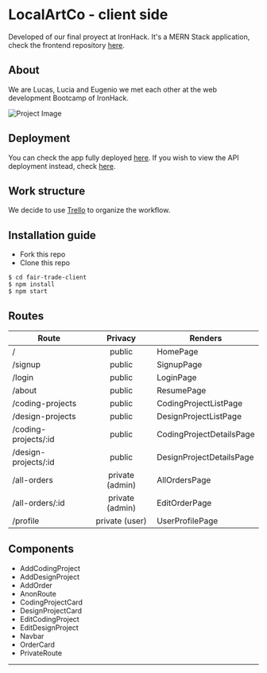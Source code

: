 # LocalArtCo - client side
Developed of our final proyect at IronHack. It's a MERN Stack application, check the frontend repository [here](https://github.com/eoGimenez/fair-trade-client).

## About
We are Lucas, Lucia and Eugenio we met each other at the web development Bootcamp of IronHack. 

![Project Image](# "Project Image")

## Deployment
You can check the app fully deployed [here](#). If you wish to view the API deployment instead, check [here](#).

## Work structure
We decide to use [Trello](https://trello.com/b/pWR9rkVU/app) to organize the workflow.

## Installation guide
- Fork this repo
- Clone this repo 

```shell
$ cd fair-trade-client
$ npm install
$ npm start
```

## Routes
| Route                | Privacy         | Renders                  |
| -------------------- | :-------------: | ------------------------ |
| /                    | public          | HomePage                 |
| /signup              | public          | SignupPage               |
| /login               | public          | LoginPage                |
| /about               | public          | ResumePage               |
| /coding-projects     | public          | CodingProjectListPage    |
| /design-projects     | public          | DesignProjectListPage    |
| /coding-projects/:id | public          | CodingProjectDetailsPage |
| /design-projects/:id | public          | DesignProjectDetailsPage |
| /all-orders          | private (admin) | AllOrdersPage            |
| /all-orders/:id      | private (admin) | EditOrderPage            |
| /profile             | private (user)  | UserProfilePage          |

## Components
- AddCodingProject
- AddDesignProject
- AddOrder
- AnonRoute
- CodingProjectCard
- DesignProjectCard
- EditCodingProject
- EditDesignProject
- Navbar
- OrderCard
- PrivateRoute

---
